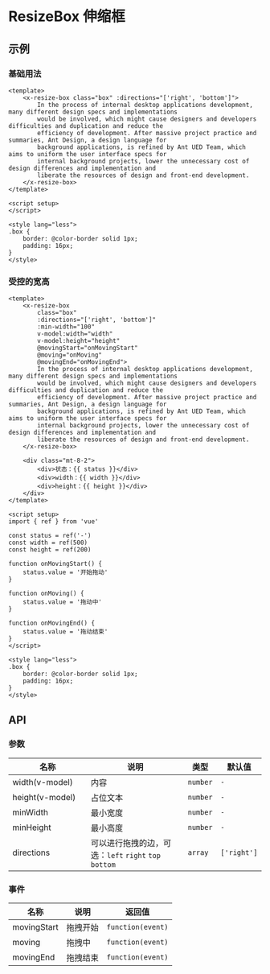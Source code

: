 # ResizeBox 伸缩框

## 示例

### 基础用法

```vue
<template>
    <x-resize-box class="box" :directions="['right', 'bottom']">
        In the process of internal desktop applications development, many different design specs and implementations
        would be involved, which might cause designers and developers difficulties and duplication and reduce the
        efficiency of development. After massive project practice and summaries, Ant Design, a design language for
        background applications, is refined by Ant UED Team, which aims to uniform the user interface specs for
        internal background projects, lower the unnecessary cost of design differences and implementation and
        liberate the resources of design and front-end development.
    </x-resize-box>
</template>

<script setup>
</script>

<style lang="less">
.box {
    border: @color-border solid 1px;
    padding: 16px;
}
</style>
```

### 受控的宽高

```vue
<template>
    <x-resize-box
        class="box"
        :directions="['right', 'bottom']"
        :min-width="100"
        v-model:width="width"
        v-model:height="height"
        @movingStart="onMovingStart"
        @moving="onMoving"
        @movingEnd="onMovingEnd">
        In the process of internal desktop applications development, many different design specs and implementations
        would be involved, which might cause designers and developers difficulties and duplication and reduce the
        efficiency of development. After massive project practice and summaries, Ant Design, a design language for
        background applications, is refined by Ant UED Team, which aims to uniform the user interface specs for
        internal background projects, lower the unnecessary cost of design differences and implementation and
        liberate the resources of design and front-end development.
    </x-resize-box>

    <div class="mt-8-2">
        <div>状态：{{ status }}</div>
        <div>width：{{ width }}</div>
        <div>height：{{ height }}</div>
    </div>
</template>

<script setup>
import { ref } from 'vue'

const status = ref('-')
const width = ref(500)
const height = ref(200)

function onMovingStart() {
    status.value = '开始拖动'
}

function onMoving() {
    status.value = '拖动中'
}

function onMovingEnd() {
    status.value = '拖动结束'
}
</script>

<style lang="less">
.box {
    border: @color-border solid 1px;
    padding: 16px;
}
</style>
```

## API

### 参数

| <div style="width: 140px">名称</div> | 说明                                        | 类型       | 默认值         |
|------------------------------------|-------------------------------------------|----------|-------------|
| width(v-model)                     | 内容                                        | `number` | `-`         |
| height(v-model)                    | 占位文本                                      | `number` | `-`         |
| minWidth                           | 最小宽度                                      | `number` | `-`         |
| minHeight                          | 最小高度                                      | `number` | `-`         |
| directions                         | 可以进行拖拽的边，可选：`left` `right` `top` `bottom` | `array`  | `['right']` |

### 事件

| 名称          | 说明   | 返回值               |
|-------------|------|-------------------|
| movingStart | 拖拽开始 | `function(event)` |
| moving      | 拖拽中  | `function(event)` |
| movingEnd   | 拖拽结束 | `function(event)` |
